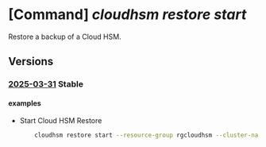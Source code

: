 # [Command] _cloudhsm restore start_

Restore a backup of a Cloud HSM.

## Versions

### [2025-03-31](/Resources/mgmt-plane/L3N1YnNjcmlwdGlvbnMve30vcmVzb3VyY2Vncm91cHMve30vcHJvdmlkZXJzL21pY3Jvc29mdC5oYXJkd2FyZXNlY3VyaXR5bW9kdWxlcy9jbG91ZGhzbWNsdXN0ZXJzL3t9L3Jlc3RvcmU=/2025-03-31.xml) **Stable**

<!-- mgmt-plane /subscriptions/{}/resourcegroups/{}/providers/microsoft.hardwaresecuritymodules/cloudhsmclusters/{}/restore 2025-03-31 -->

#### examples

- Start Cloud HSM Restore
    ```bash
        cloudhsm restore start --resource-group rgcloudhsm --cluster-name chsm1 --backup-id cloudhsm-eb0e0bf9-9d12-4201-b38c-567c8a452dd5-2025052912032456 --blob-container-uri https://myaccount.blob.core.windows.net/sascontainer/sasContainer
    ```
